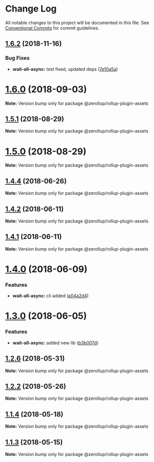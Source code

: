 # Change Log

All notable changes to this project will be documented in this file.
See [Conventional Commits](https://conventionalcommits.org) for commit guidelines.

## [1.6.2](https://github.com/zerkalica/zerollup/compare/v1.6.1...v1.6.2) (2018-11-16)


### Bug Fixes

* **wait-all-async:** test fixed, updated deps ([7e10a5a](https://github.com/zerkalica/zerollup/commit/7e10a5a))





<a name="1.6.0"></a>
# [1.6.0](https://github.com/zerkalica/zerollup/compare/v1.5.2...v1.6.0) (2018-09-03)

**Note:** Version bump only for package @zerollup/rollup-plugin-assets





<a name="1.5.1"></a>
## [1.5.1](https://github.com/zerkalica/zerollup/compare/v1.5.0...v1.5.1) (2018-08-29)

**Note:** Version bump only for package @zerollup/rollup-plugin-assets





<a name="1.5.0"></a>
# [1.5.0](https://github.com/zerkalica/zerollup/compare/v1.4.5...v1.5.0) (2018-08-29)

**Note:** Version bump only for package @zerollup/rollup-plugin-assets





<a name="1.4.4"></a>
## [1.4.4](https://github.com/zerkalica/zerollup/compare/v1.4.3...v1.4.4) (2018-06-26)




**Note:** Version bump only for package @zerollup/rollup-plugin-assets

<a name="1.4.2"></a>
## [1.4.2](https://github.com/zerkalica/zerollup/compare/v1.4.1...v1.4.2) (2018-06-11)




**Note:** Version bump only for package @zerollup/rollup-plugin-assets

<a name="1.4.1"></a>
## [1.4.1](https://github.com/zerkalica/zerollup/compare/v1.4.0...v1.4.1) (2018-06-11)




**Note:** Version bump only for package @zerollup/rollup-plugin-assets

<a name="1.4.0"></a>
# [1.4.0](https://github.com/zerkalica/zerollup/compare/v1.3.7...v1.4.0) (2018-06-09)


### Features

* **wait-all-async:** cli added ([a04a2d4](https://github.com/zerkalica/zerollup/commit/a04a2d4))




<a name="1.3.0"></a>
# [1.3.0](https://github.com/zerkalica/zerollup/compare/v1.2.6...v1.3.0) (2018-06-05)


### Features

* **wait-all-async:** added new lib ([b3b007d](https://github.com/zerkalica/zerollup/commit/b3b007d))




<a name="1.2.6"></a>
## [1.2.6](https://github.com/zerkalica/zerollup/compare/v1.2.5...v1.2.6) (2018-05-31)




**Note:** Version bump only for package @zerollup/rollup-plugin-assets

<a name="1.2.2"></a>
## [1.2.2](https://github.com/zerkalica/zerollup/compare/v1.2.1...v1.2.2) (2018-05-26)




**Note:** Version bump only for package @zerollup/rollup-plugin-assets

<a name="1.1.4"></a>
## [1.1.4](https://github.com/zerkalica/zerollup/compare/v1.1.3...v1.1.4) (2018-05-18)




**Note:** Version bump only for package @zerollup/rollup-plugin-assets

<a name="1.1.3"></a>
## [1.1.3](https://github.com/zerkalica/zerollup/compare/v1.1.2...v1.1.3) (2018-05-15)




**Note:** Version bump only for package @zerollup/rollup-plugin-assets
